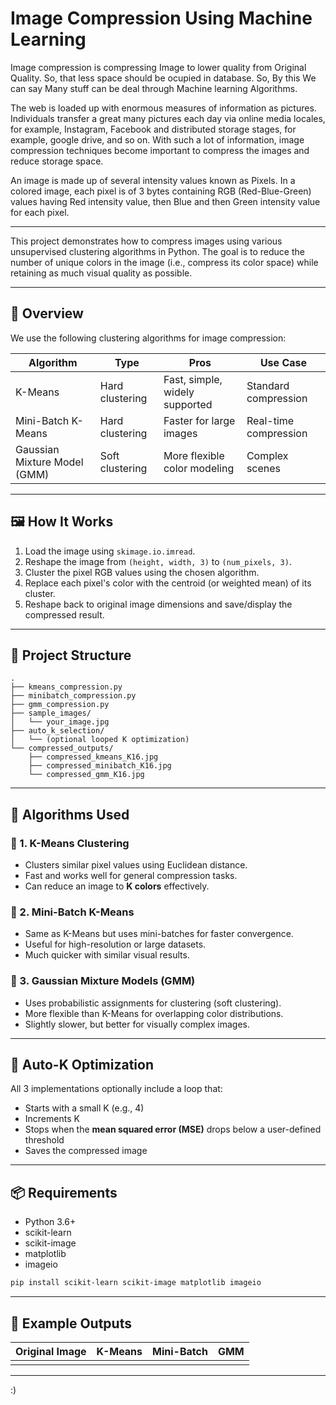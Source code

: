 # Image Compression Using Machine Learning

Image compression is compressing Image to lower quality from Original Quality. So, that less space should be ocupied in database.
So, By this We can say Many stuff can be deal through Machine learning Algorithms.

The web is loaded up with enormous measures of information as pictures. Individuals transfer a great many pictures each day via online media locales, for example, Instagram, Facebook and distributed storage stages, for example, google drive, and so on. With such a lot of information, image compression techniques become important to compress the images and reduce storage space. 

An image is made up of several intensity values known as Pixels. In a colored image, each pixel is of 3 bytes containing RGB (Red-Blue-Green) values having Red intensity value, then Blue and then Green intensity value for each pixel.

*****************************************************************************************************************************************************************

This project demonstrates how to compress images using various unsupervised clustering algorithms in Python. The goal is to reduce the number of unique colors in the image (i.e., compress its color space) while retaining as much visual quality as possible.

---

## 📌 Overview

We use the following clustering algorithms for image compression:

| Algorithm                    | Type            | Pros                           | Use Case              |
| ---------------------------- | --------------- | ------------------------------ | --------------------- |
| K-Means                      | Hard clustering | Fast, simple, widely supported | Standard compression  |
| Mini-Batch K-Means           | Hard clustering | Faster for large images        | Real-time compression |
| Gaussian Mixture Model (GMM) | Soft clustering | More flexible color modeling   | Complex scenes        |

---

## 🖼️ How It Works

1. Load the image using `skimage.io.imread`.
2. Reshape the image from `(height, width, 3)` to `(num_pixels, 3)`.
3. Cluster the pixel RGB values using the chosen algorithm.
4. Replace each pixel's color with the centroid (or weighted mean) of its cluster.
5. Reshape back to original image dimensions and save/display the compressed result.

---

## 📂 Project Structure

```
.
├── kmeans_compression.py
├── minibatch_compression.py
├── gmm_compression.py
├── sample_images/
│   └── your_image.jpg
├── auto_k_selection/
│   └── (optional looped K optimization)
└── compressed_outputs/
    ├── compressed_kmeans_K16.jpg
    ├── compressed_minibatch_K16.jpg
    └── compressed_gmm_K16.jpg
```

---

## 🚀 Algorithms Used

### 📌 1. K-Means Clustering

- Clusters similar pixel values using Euclidean distance.
- Fast and works well for general compression tasks.
- Can reduce an image to **K colors** effectively.

### 📌 2. Mini-Batch K-Means

- Same as K-Means but uses mini-batches for faster convergence.
- Useful for high-resolution or large datasets.
- Much quicker with similar visual results.

### 📌 3. Gaussian Mixture Models (GMM)

- Uses probabilistic assignments for clustering (soft clustering).
- More flexible than K-Means for overlapping color distributions.
- Slightly slower, but better for visually complex images.

---

## 🔄 Auto-K Optimization

All 3 implementations optionally include a loop that:

- Starts with a small K (e.g., 4)
- Increments K
- Stops when the **mean squared error (MSE)** drops below a user-defined threshold
- Saves the compressed image

---

## 📦 Requirements

- Python 3.6+
- scikit-learn
- scikit-image
- matplotlib
- imageio

```bash
pip install scikit-learn scikit-image matplotlib imageio
```

---

## 📸 Example Outputs

| Original Image | K-Means | Mini-Batch | GMM |
| -------------- | ------- | ---------- | --- |
|                |         |            |     |

---

:)


